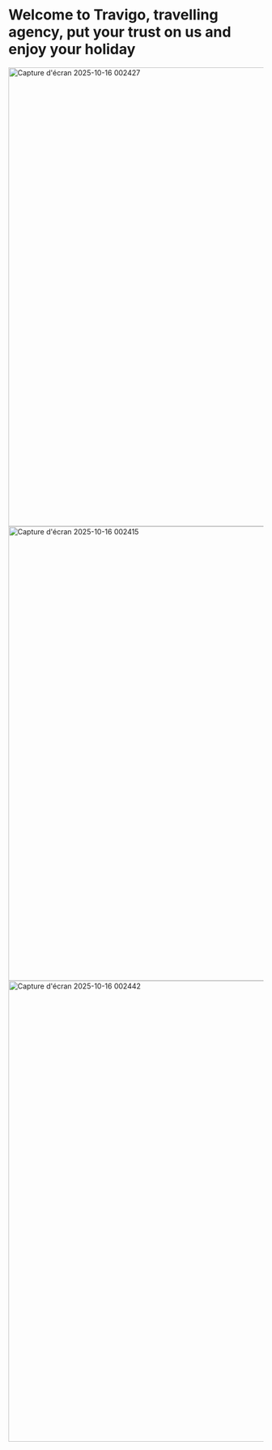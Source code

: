 <h1>
  Welcome to Travigo, travelling agency, put your trust on us and enjoy your holiday
</h1>

<img width="1885" height="907" alt="Capture d'écran 2025-10-16 002427" src="https://github.com/user-attachments/assets/5561ecde-dab1-462b-8066-a82ee4d51d54" />
<img width="1891" height="898" alt="Capture d'écran 2025-10-16 002415" src="https://github.com/user-attachments/assets/a4f3c198-e51b-4c14-946d-d11400fb0d4c" />
<img width="1888" height="911" alt="Capture d'écran 2025-10-16 002442" src="https://github.com/user-attachments/assets/787fe0bf-de24-492e-81b6-0d521305149b" />
